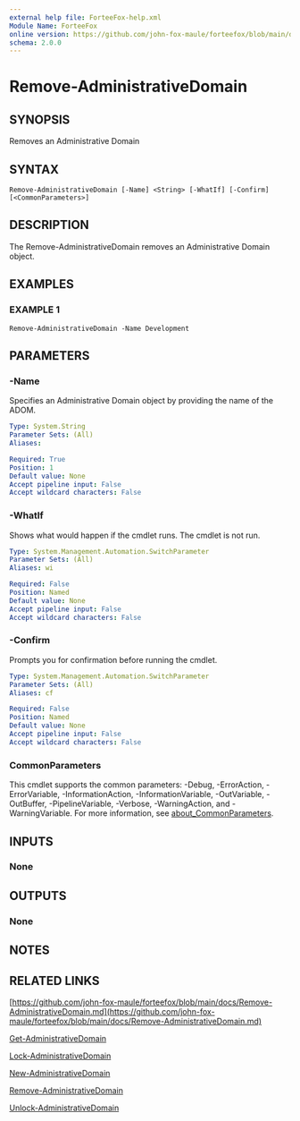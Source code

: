 ```yaml
---
external help file: ForteeFox-help.xml
Module Name: ForteeFox
online version: https://github.com/john-fox-maule/forteefox/blob/main/docs/Remove-AdministrativeDomain.md
schema: 2.0.0
---
```


# Remove-AdministrativeDomain

## SYNOPSIS
Removes an Administrative Domain

## SYNTAX

```
Remove-AdministrativeDomain [-Name] <String> [-WhatIf] [-Confirm] [<CommonParameters>]
```

## DESCRIPTION
The Remove-AdministrativeDomain removes an Administrative Domain object.

## EXAMPLES

### EXAMPLE 1
```
Remove-AdministrativeDomain -Name Development
```

## PARAMETERS

### -Name
Specifies an Administrative Domain object by providing the name of the ADOM.

```yaml
Type: System.String
Parameter Sets: (All)
Aliases:

Required: True
Position: 1
Default value: None
Accept pipeline input: False
Accept wildcard characters: False
```

### -WhatIf
Shows what would happen if the cmdlet runs.
The cmdlet is not run.

```yaml
Type: System.Management.Automation.SwitchParameter
Parameter Sets: (All)
Aliases: wi

Required: False
Position: Named
Default value: None
Accept pipeline input: False
Accept wildcard characters: False
```

### -Confirm
Prompts you for confirmation before running the cmdlet.

```yaml
Type: System.Management.Automation.SwitchParameter
Parameter Sets: (All)
Aliases: cf

Required: False
Position: Named
Default value: None
Accept pipeline input: False
Accept wildcard characters: False
```

### CommonParameters
This cmdlet supports the common parameters: -Debug, -ErrorAction, -ErrorVariable, -InformationAction, -InformationVariable, -OutVariable, -OutBuffer, -PipelineVariable, -Verbose, -WarningAction, and -WarningVariable. For more information, see [about_CommonParameters](http://go.microsoft.com/fwlink/?LinkID=113216).

## INPUTS

### None
## OUTPUTS

### None
## NOTES

## RELATED LINKS

[https://github.com/john-fox-maule/forteefox/blob/main/docs/Remove-AdministrativeDomain.md](https://github.com/john-fox-maule/forteefox/blob/main/docs/Remove-AdministrativeDomain.md)

[Get-AdministrativeDomain]()

[Lock-AdministrativeDomain]()

[New-AdministrativeDomain]()

[Remove-AdministrativeDomain]()

[Unlock-AdministrativeDomain]()

